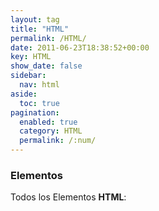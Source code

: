 ```yaml
---
layout: tag
title: "HTML"
permalink: /HTML/
date: 2011-06-23T18:38:52+00:00
key: HTML
show_date: false
sidebar:
  nav: html
aside:
  toc: true
pagination: 
  enabled: true
  category: HTML
  permalink: /:num/    
---
```


<h3>Elementos</h3>
Todos los Elementos <strong>HTML</strong>:
